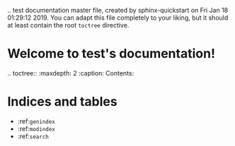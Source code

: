 .. test documentation master file, created by
   sphinx-quickstart on Fri Jan 18 01:29:12 2019.
   You can adapt this file completely to your liking, but it should at least
   contain the root `toctree` directive.

Welcome to test's documentation!
================================

.. toctree::
   :maxdepth: 2
   :caption: Contents:



Indices and tables
==================

* :ref:`genindex`
* :ref:`modindex`
* :ref:`search`
